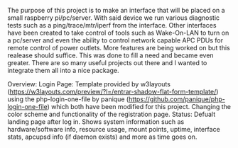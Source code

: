 The purpose of this project is to make an interface that will be placed on a small raspberry pi/pc/server. 
With said device we run various diagnostic tests such as a ping/trace/mtr/iperf from the interface. Other
interfaces have been created to take control of tools such as Wake-On-LAN to turn on a pc/server and even
the ability to control network capable APC PDUs for remote control of power outlets. More features are being
worked on but this realease should suffice. This was done to fill a need and became even greater. There are
so many useful projects out there and I wanted to integrate them all into a nice package. 

Overview:
Login Page:
    Template provided by w3layouts (https://w3layouts.com/preview/?l=/entrar-shadow-flat-form-template/)
    using the php-login-one-file by panique (https://github.com/panique/php-login-one-file) which both have 
    been modified for this project. Changing the color scheme and functionality of the registration page. 
Status: 
    Defualt landing page after log in. Shows system information such as hardware/software info, resource usage,
    mount points, uptime, interface stats, apcupsd info (if daemon exists) and more as time goes on. 